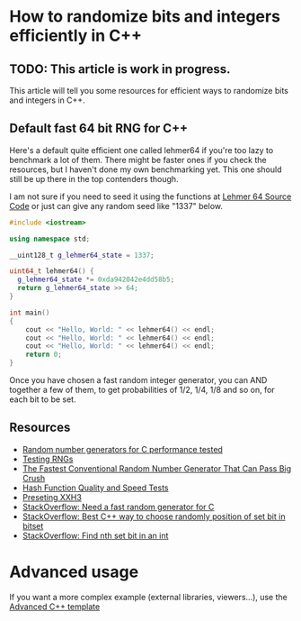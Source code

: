 # How to randomize bits and integers efficiently in C++

## TODO: This article is work in progress.

This article will tell you some resources for efficient ways to randomize bits and integers in C++.

## Default fast 64 bit RNG for C++

Here's a default quite efficient one called lehmer64 if you're too lazy to benchmark a lot of them.
There might be faster ones if you check the resources, but I haven't done my own benchmarking yet.
This one should still be up there in the top contenders though.

I am not sure if you need to seed it using the functions at
[Lehmer 64 Source Code](https://github.com/lemire/testingRNG/blob/master/source/lehmer64.h)
or just can give any random seed like "1337" below.

```C++ runnable
#include <iostream>

using namespace std;

__uint128_t g_lehmer64_state = 1337;

uint64_t lehmer64() {
  g_lehmer64_state *= 0xda942042e4dd58b5;
  return g_lehmer64_state >> 64;
}

int main() 
{
    cout << "Hello, World: " << lehmer64() << endl;
    cout << "Hello, World: " << lehmer64() << endl;
    cout << "Hello, World: " << lehmer64() << endl;
    return 0;
}
```

Once you have chosen a fast random integer generator, you can AND together a few of them, to get probabilities of 1/2, 1/4, 1/8 and so on, for each bit to be set.

## Resources

 - [Random number generators for C performance tested](https://thompsonsed.co.uk/random-number-generators-for-c-performance-tested)
 - [Testing RNGs](https://github.com/lemire/testingRNG)
 - [The Fastest Conventional Random Number Generator That Can Pass Big Crush](https://lemire.me/blog/2019/03/19/the-fastest-conventional-random-number-generator-that-can-pass-big-crush/)
 - [Hash Function Quality and Speed Tests](https://github.com/rurban/smhasher/)
 - [Preseting XXH3](https://fastcompression.blogspot.com/2019/03/presenting-xxh3.html)
 - [StackOverflow: Need a fast random generator for C](https://stackoverflow.com/questions/1640258/need-a-fast-random-generator-for-c)
 - [StackOverflow: Best C++ way to choose randomly position of set bit in bitset](https://stackoverflow.com/questions/37460396/best-c-way-to-choose-randomly-position-of-set-bit-in-bitset)
 - [StackOverflow: Find nth set bit in an int](https://stackoverflow.com/questions/7669057/find-nth-set-bit-in-an-int)




# Advanced usage

If you want a more complex example (external libraries, viewers...), use the [Advanced C++ template](https://tech.io/select-repo/598)
